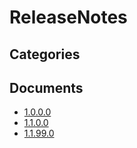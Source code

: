 # ReleaseNotes

## Categories


## Documents
- [1.0.0.0](1.0.0.0.md)
- [1.1.0.0](1.1.0.0.md)
- [1.1.99.0](1.1.99.0.md)
